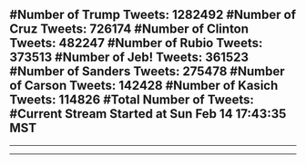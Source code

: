 #Number of Trump Tweets: 1282492
#Number of Cruz Tweets: 726174
#Number of Clinton Tweets: 482247
#Number of Rubio Tweets: 373513
#Number of Jeb! Tweets: 361523
#Number of Sanders Tweets: 275478
#Number of Carson Tweets: 142428
#Number of Kasich Tweets: 114826
#Total Number of Tweets:  
#Current Stream Started at Sun Feb 14 17:43:35 MST
---
---
---
